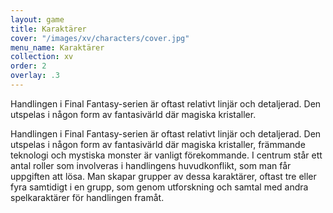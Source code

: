 ```yaml
---
layout: game
title: Karaktärer
cover: "/images/xv/characters/cover.jpg"
menu_name: Karaktärer
collection: xv
order: 2
overlay: .3
---
```


Handlingen i Final Fantasy-serien är oftast relativt linjär och detaljerad. Den
utspelas i någon form av fantasivärld där magiska kristaller.

Handlingen i Final Fantasy-serien är oftast relativt linjär och detaljerad. Den
utspelas i någon form av fantasivärld där magiska kristaller, främmande teknologi
och mystiska monster är vanligt förekommande. I centrum står ett antal roller
som involveras i handlingens huvudkonflikt, som man får uppgiften att lösa. Man
skapar grupper av dessa karaktärer, oftast tre eller fyra samtidigt i en grupp,
som genom utforskning och samtal med andra spelkaraktärer för handlingen framåt.
